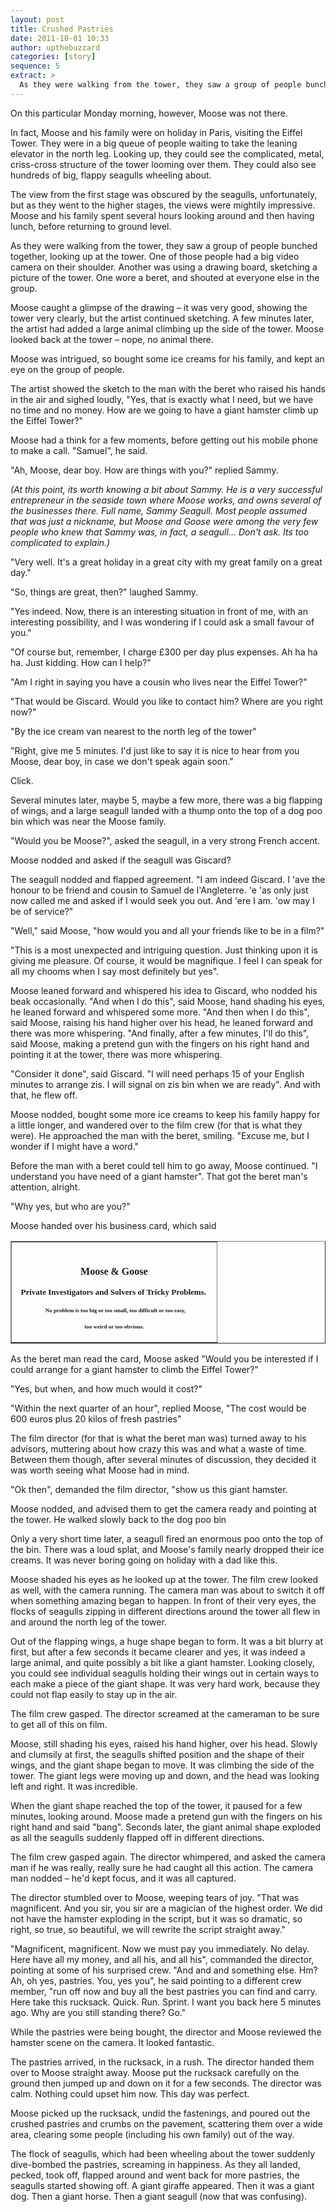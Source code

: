 ```yaml
---
layout: post
title: Crushed Pastries
date: 2011-10-01 10:33
author: upthebuzzard
categories: [story]
sequence: 5
extract: >
  As they were walking from the tower, they saw a group of people bunched together, looking up at the tower. One of those people had a big video camera on their shoulder. Another was using a drawing board, sketching a picture of the tower. One wore a beret, and shouted at everyone else in the group.
---
```

On this particular Monday morning, however, Moose was not there.

In fact, Moose and his family were on holiday in Paris, visiting the Eiffel Tower. They were in a big queue of people waiting to take the leaning elevator in the north leg. Looking up, they could see the complicated, metal, criss-cross structure of the tower looming over them. They could also see hundreds of big, flappy seagulls wheeling about.

The view from the first stage was obscured by the seagulls, unfortunately, but as they went to the higher stages, the views were mightily impressive. Moose and his family spent several hours looking around and then having lunch, before returning to ground level.

As they were walking from the tower, they saw a group of people bunched together, looking up at the tower. One of those people had a big video camera on their shoulder. Another was using a drawing board, sketching a picture of the tower. One wore a beret, and shouted at everyone else in the group.

Moose caught a glimpse of the drawing – it was very good, showing the tower very clearly, but the artist continued sketching. A few minutes later, the artist had added a large animal climbing up the side of the tower. Moose looked back at the tower – nope, no animal there.

Moose was intrigued, so bought some ice creams for his family, and kept an eye on the group of people.

The artist showed the sketch to the man with the beret who raised his hands in the air and sighed loudly, "Yes, that is exactly what I need, but we have no time and no money. How are we going to have a giant hamster climb up the Eiffel Tower?"

Moose had a think for a few moments, before getting out his mobile phone to make a call. "Samuel", he said.

"Ah, Moose, dear boy. How are things with you?" replied Sammy.

_(At this point, its worth knowing a bit about Sammy. He is a very successful entrepreneur in the seaside town where Moose works, and owns several of the businesses there. Full name, Sammy Seagull. Most people assumed that was just a nickname, but Moose and Goose were among the very few people who knew that Sammy was, in fact, a seagull... Don't ask. Its too complicated to explain.)_

"Very well. It's a great holiday in a great city with my great family on a great day."

"So, things are great, then?" laughed Sammy.

"Yes indeed. Now, there is an interesting situation in front of me, with an interesting possibility, and I was wondering if I could ask a small favour of you."

"Of course but, remember, I charge £300 per day plus expenses. Ah ha ha ha. Just kidding. How can I help?"

"Am I right in saying you have a cousin who lives near the Eiffel Tower?"

"That would be Giscard. Would you like to contact him? Where are you right now?"

"By the ice cream van nearest to the north leg of the tower"

"Right, give me 5 minutes. I'd just like to say it is nice to hear from you Moose, dear boy, in case we don't speak again soon."

Click.

Several minutes later, maybe 5, maybe a few more, there was a big flapping of wings, and a large seagull landed with a thump onto the top of a dog poo bin which was near the Moose family.

"Would you be Moose?", asked the seagull, in a very strong French accent.

Moose nodded and asked if the seagull was Giscard?

The seagull nodded and flapped agreement. "I am indeed Giscard. I 'ave the honour to be friend and cousin to Samuel de l'Angleterre. 'e 'as only just now called me and asked if I would seek you out. And 'ere I am. 'ow may I be of service?"

"Well," said Moose, "how would you and all your friends like to be in a film?"

"This is a most unexpected and intriguing question. Just thinking upon it is giving me pleasure. Of course, it would be magnifique. I feel I can speak for all my chooms when I say most definitely but yes".

Moose leaned forward and whispered his idea to Giscard, who nodded his beak occasionally. "And when I do this", said Moose, hand shading his eyes, he leaned forward and whispered some more. "And then when I do this", said Moose, raising his hand higher over his head, he leaned forward and there was more whispering. "And finally, after a few minutes, I'll do this", said Moose, making a pretend gun with the fingers on his right hand and pointing it at the tower, there was more whispering.

"Consider it done", said Giscard. "I will need perhaps 15 of your English minutes to arrange zis. I will signal on zis bin when we are ready". And with that, he flew off.

Moose nodded, bought some more ice creams to keep his family happy for a little longer, and wandered over to the film crew (for that is what they were). He approached the man with the beret, smiling. "Excuse me, but I wonder if I might have a word."

Before the man with a beret could tell him to go away, Moose continued. "I understand you have need of a giant hamster". That got the beret man's attention, alright.

"Why yes, but who are you?"

Moose handed over his business card, which said
<div>
<table border="1" cellspacing="0" cellpadding="0">
<tbody>
<tr>
<td><strong> </strong>
<p style="text-align:center;"><strong><span style="font-family:Tahoma;font-size:medium;">Moose &amp; Goose</span></strong></p>
<p style="text-align:center;"><strong><span style="font-family:Tahoma;font-size:small;">  Private Investigators </span></strong><strong><span style="font-family:Tahoma;font-size:small;">and </span></strong><strong><span style="font-family:Tahoma;font-size:small;">Solvers of Tricky Problems.  </span></strong><strong><span style="font-family:Tahoma;font-size:xx-small;"> </span></strong></p>
<p style="text-align:center;"><strong><span style="font-family:Tahoma;font-size:xx-small;">  No problem is too big or too small, t</span></strong><strong><span style="font-family:Tahoma;font-size:xx-small;">oo difficult or too easy,</span></strong></p>
<p style="text-align:center;"><strong><span style="font-family:Tahoma;font-size:xx-small;">too weird or too obvious.</span></strong></p>
<p style="text-align:center;"></p>
</td>
</tr>
</tbody>
</table>
</div>

As the beret man read the card, Moose asked "Would you be interested if I could arrange for a giant hamster to climb the Eiffel Tower?"

"Yes, but when, and how much would it cost?"

"Within the next quarter of an hour", replied Moose, "The cost would be 600 euros plus 20 kilos of fresh pastries"

The film director (for that is what the beret man was) turned away to his advisors, muttering about how crazy this was and what a waste of time. Between them though, after several minutes of discussion, they decided it was worth seeing what Moose had in mind.

"Ok then", demanded the film director, "show us this giant hamster.

Moose nodded, and advised them to get the camera ready and pointing at the tower. He walked slowly back to the dog poo bin

Only a very short time later, a seagull fired an enormous poo onto the top of the bin. There was a loud splat, and Moose's family nearly dropped their ice creams. It was never boring going on holiday with a dad like this.

Moose shaded his eyes as he looked up at the tower. The film crew looked as well, with the camera running. The camera man was about to switch it off when something amazing began to happen. In front of their very eyes, the flocks of seagulls zipping in different directions around the tower all flew in and around the north leg of the tower.

Out of the flapping wings, a huge shape began to form. It was a bit blurry at first, but after a few seconds it became clearer and yes, it was indeed a large animal, and quite possibly a bit like a giant hamster. Looking closely, you could see individual seagulls holding their wings out in certain ways to each make a piece of the giant shape. It was very hard work, because they could not flap easily to stay up in the air.

The film crew gasped. The director screamed at the cameraman to be sure to get all of this on film.

Moose, still shading his eyes, raised his hand higher, over his head. Slowly and clumsily at first, the seagulls shifted position and the shape of their wings, and the giant shape began to move. It was climbing the side of the tower. The giant legs were moving up and down, and the head was looking left and right. It was incredible.

When the giant shape reached the top of the tower, it paused for a few minutes, looking around. Moose made a pretend gun with the fingers on his right hand and said "bang". Seconds later, the giant animal shape exploded as all the seagulls suddenly flapped off in different directions.

The film crew gasped again. The director whimpered, and asked the camera man if he was really, really sure he had caught all this action. The camera man nodded – he'd kept focus, and it was all captured.

The director stumbled over to Moose, weeping tears of joy. "That was magnificent. And you sir, you sir are a magician of the highest order. We did not have the hamster exploding in the script, but it was so dramatic, so right, so true, so beautiful, we will rewrite the script straight away."

"Magnificent, magnificent. Now we must pay you immediately. No delay. Here have all my money, and all his, and all his", commanded the director, pointing at some of his surprised crew. "And and and something else. Hm? Ah, oh yes, pastries. You, yes you", he said pointing to a different crew member, "run off now and buy all the best pastries you can find and carry. Here take this rucksack. Quick. Run. Sprint. I want you back here 5 minutes ago. Why are you still standing there? Go."

While the pastries were being bought, the director and Moose reviewed the hamster scene on the camera. It looked fantastic.

The pastries arrived, in the rucksack, in a rush. The director handed them over to Moose straight away. Moose put the rucksack carefully on the ground then jumped up and down on it for a few seconds. The director was calm. Nothing could upset him now. This day was perfect.

Moose picked up the rucksack, undid the fastenings, and poured out the crushed pastries and crumbs on the pavement, scattering them over a wide area, clearing some people (including his own family) out of the way.

The flock of seagulls, which had been wheeling about the tower suddenly dive-bombed the pastries, screaming in happiness. As they all landed, pecked, took off, flapped around and went back for more pastries, the seagulls started showing off. A giant giraffe appeared. Then it was a giant dog. Then a giant horse. Then a giant seagull (now that was confusing).
